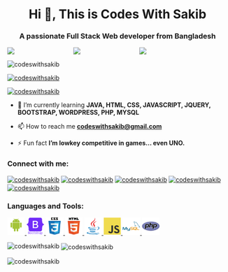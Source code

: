 <h1 align="center">Hi 👋, This is Codes With Sakib</h1>
<h3 align="center">A passionate Full Stack Web developer from Bangladesh</h3>

<div style="display: flex; gap: 10px;">
  <img src="https://media.giphy.com/media/qgQUggAC3Pfv687qPC/giphy.gif" width="28%" />
  <img src="https://media.giphy.com/media/26tn33aiTi1jkl6H6/giphy.gif" width="28%" />
  <img src="https://media.giphy.com/media/L1R1tvI9svkIWwpVYr/giphy.gif" width="28%" />

</div>




<p align="left"> <img src="https://komarev.com/ghpvc/?username=codeswithsakib&label=Profile%20views&color=0e75b6&style=flat" alt="codeswithsakib" /> </p>

<p align="left"> <a href="https://github.com/ryo-ma/github-profile-trophy"><img src="https://github-profile-trophy.vercel.app/?username=codeswithsakib" alt="codeswithsakib" /></a> </p>

<p align="left"> <a href="https://twitter.com/codeswithsakib" target="blank"><img src="https://img.shields.io/twitter/follow/codeswithsakib?logo=twitter&style=for-the-badge" alt="codeswithsakib" /></a> </p>

- 🌱 I’m currently learning **JAVA, HTML, CSS, JAVASCRIPT, JQUERY, BOOTSTRAP, WORDPRESS, PHP, MYSQL**

- 📫 How to reach me **codeswithsakib@gmail.com**

- ⚡ Fun fact **I’m lowkey competitive in games... even UNO.**

<h3 align="left">Connect with me:</h3>
<p align="left">
<a href="https://twitter.com/codeswithsakib" target="blank"><img align="center" src="https://raw.githubusercontent.com/rahuldkjain/github-profile-readme-generator/master/src/images/icons/Social/twitter.svg" alt="codeswithsakib" height="30" width="40" /></a>
<a href="https://linkedin.com/in/codeswithsakib" target="blank"><img align="center" src="https://raw.githubusercontent.com/rahuldkjain/github-profile-readme-generator/master/src/images/icons/Social/linked-in-alt.svg" alt="codeswithsakib" height="30" width="40" /></a>
<a href="https://fb.com/codeswithsakib" target="blank"><img align="center" src="https://raw.githubusercontent.com/rahuldkjain/github-profile-readme-generator/master/src/images/icons/Social/facebook.svg" alt="codeswithsakib" height="30" width="40" /></a>
<a href="https://instagram.com/codeswithsakib" target="blank"><img align="center" src="https://raw.githubusercontent.com/rahuldkjain/github-profile-readme-generator/master/src/images/icons/Social/instagram.svg" alt="codeswithsakib" height="30" width="40" /></a>
<a href="https://www.youtube.com/c/codeswithsakib" target="blank"><img align="center" src="https://raw.githubusercontent.com/rahuldkjain/github-profile-readme-generator/master/src/images/icons/Social/youtube.svg" alt="codeswithsakib" height="30" width="40" /></a>
</p>

<h3 align="left">Languages and Tools:</h3>
<p align="left"> <a href="https://developer.android.com" target="_blank" rel="noreferrer"> <img src="https://raw.githubusercontent.com/devicons/devicon/master/icons/android/android-original-wordmark.svg" alt="android" width="40" height="40"/> </a> <a href="https://getbootstrap.com" target="_blank" rel="noreferrer"> <img src="https://raw.githubusercontent.com/devicons/devicon/master/icons/bootstrap/bootstrap-plain-wordmark.svg" alt="bootstrap" width="40" height="40"/> </a> <a href="https://www.w3schools.com/css/" target="_blank" rel="noreferrer"> <img src="https://raw.githubusercontent.com/devicons/devicon/master/icons/css3/css3-original-wordmark.svg" alt="css3" width="40" height="40"/> </a> <a href="https://www.w3.org/html/" target="_blank" rel="noreferrer"> <img src="https://raw.githubusercontent.com/devicons/devicon/master/icons/html5/html5-original-wordmark.svg" alt="html5" width="40" height="40"/> </a> <a href="https://www.java.com" target="_blank" rel="noreferrer"> <img src="https://raw.githubusercontent.com/devicons/devicon/master/icons/java/java-original.svg" alt="java" width="40" height="40"/> </a> <a href="https://developer.mozilla.org/en-US/docs/Web/JavaScript" target="_blank" rel="noreferrer"> <img src="https://raw.githubusercontent.com/devicons/devicon/master/icons/javascript/javascript-original.svg" alt="javascript" width="40" height="40"/> </a> <a href="https://www.mysql.com/" target="_blank" rel="noreferrer"> <img src="https://raw.githubusercontent.com/devicons/devicon/master/icons/mysql/mysql-original-wordmark.svg" alt="mysql" width="40" height="40"/> </a> <a href="https://www.php.net" target="_blank" rel="noreferrer"> <img src="https://raw.githubusercontent.com/devicons/devicon/master/icons/php/php-original.svg" alt="php" width="40" height="40"/> </a> </p>

<p><img align="left" src="https://github-readme-stats.vercel.app/api/top-langs?username=codeswithsakib&show_icons=true&locale=en&layout=compact" alt="codeswithsakib" /></p>

<p>&nbsp;<img align="center" src="https://github-readme-stats.vercel.app/api?username=codeswithsakib&show_icons=true&locale=en" alt="codeswithsakib" /></p>

<p><img align="center" src="https://github-readme-streak-stats.herokuapp.com/?user=codeswithsakib&" alt="codeswithsakib" /></p>
